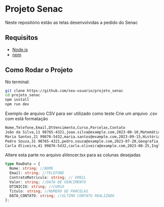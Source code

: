 # Projeto Senac
Neste repositório estão as telas desenvolvidas a pedido do Senac

## Requisitos

-  [Node.js](https://nodejs.org/)
-  [npm](https://www.npmjs.com/)

## Como Rodar o Projeto
No terminal:

   ```bash
   git clone https://github.com/seu-usuario/projeto_senac
   cd projeto_senac
   npm install
   npm run dev
```

Exemplo de arquivo CSV para ser utilizado como teste 
   Crie um arquivo .csv com está formatação
   ```makefile
   Nome,Telefone,Email,DtVencimento,Curso,Parcelas,Contato
   João da Silva,11 98765-4321,joao.silva@example.com,2023-08-10,Matemática,5,Sim
   Maria Santos,21 99876-5432,maria.santos@example.com,2023-09-15,História,3,Não
   Pedro Souza,31 98765-4321,pedro.souza@example.com,2023-07-20,Geografia,2,Sim
   Carla Oliveira,41 99876-5432,carla.oliveira@example.com,2023-08-25,Inglês,4,Sim
   ```
Altere esta parte no arquivo aVencer.tsx para as colunas desejadas
```TypeScript
type RowData = {
  Nome: string; //NOME
  Email: string; //TELEFONE
  ContratoMatricula: string; // EMAIL
  Valor: string; //DATA DE VENCIMENTO
  DTINICIO: string; //CURSO
  Titulo: string; //NUMERO DE PARCELAS
  DATA_CONTATO: string; //ULTIMO CONTATO REALIZADO
};
